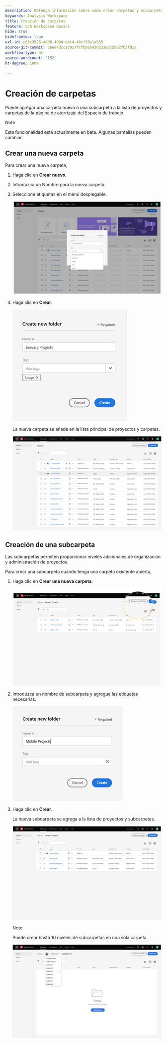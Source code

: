 ```yaml
---
description: Obtenga información sobre cómo crear carpetas y subcarpetas en el Espacio de trabajo
keywords: Analysis Workspace
title: Creación de carpetas
feature: CJA Workspace Basics
hide: true
hidefromtoc: true
exl-id: c83c3526-a8d0-4094-b4c4-46cf70e1a365
source-git-commit: bb6e4dcc1c917fcfb565430232e3c5562f63fd1a
workflow-type: ht
source-wordcount: '152'
ht-degree: 100%

---
```


# Creación de carpetas

Puede agregar una carpeta nueva o una subcarpeta a la lista de proyectos y carpetas de la página de aterrizaje del Espacio de trabajo.

>[!NOTE]
>
>Esta funcionalidad está actualmente en beta. Algunas pantallas pueden cambiar.

## Crear una nueva carpeta

Para crear una nueva carpeta,

1. Haga clic en **Crear nuevo**.

1. Introduzca un Nombre para la nueva carpeta.

1. Seleccione etiquetas en el menú desplegable.

   ![](/help/analysis-workspace/build-workspace-project/assets/select-tags.png)

1. Haga clic en **Crear**.

   ![](/help/analysis-workspace/build-workspace-project/assets/create.png)

   La nueva carpeta se añade en la lista principal de proyectos y carpetas.

   ![](/help/analysis-workspace/build-workspace-project/assets/create-new-listed.png)

## Creación de una subcarpeta

Las subcarpetas permiten proporcionar niveles adicionales de organización y administración de proyectos.

Para crear una subcarpeta cuando tenga una carpeta existente abierta,

1. Haga clic en **Crear una nueva carpeta**.

   ![](/help/analysis-workspace/build-workspace-project/assets/create-subfolder2.png)

1. Introduzca un nombre de subcarpeta y agregue las etiquetas necesarias.

   ![](/help/analysis-workspace/build-workspace-project/assets/create-subfolder-name.png)

1. Haga clic en **Crear**.

   La nueva subcarpeta se agrega a la lista de proyectos y subcarpetas.

   ![](/help/analysis-workspace/build-workspace-project/assets/create-subfolder-added.png)

   >[!NOTE]
   >
   >Puede crear hasta 10 niveles de subcarpetas en una sola carpeta.

   ![](/help/analysis-workspace/build-workspace-project/assets/create-subfolder-limit.png)
